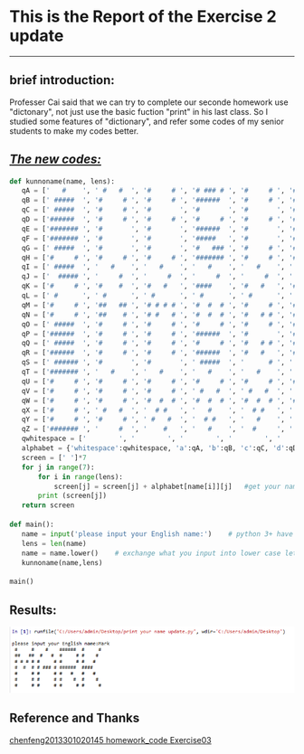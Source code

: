 # This is the Report of the Exercise 2 update
----------
**brief introduction:**
-------------
Professer Cai said that we can try to complete our seconde homework use "dictonary", not just use the basic fuction "print" in his last class. So I studied some features of "dictionary", and refer some codes of my senior students to make my codes better.

 [***The new codes:***](https://github.com/MQdtc/computationalphysics_N2014301510099/blob/master/Codes/print%20your%20name%20update.py)
 ----------
 ```python
 def kunnoname(name, lens):  
    qA = ['   #    ', ' #   #  ', '#     # ', '# ### # ', '#     # ', '#     # ', '#     # ']  
    qB = [' #####  ', '#     # ', '#     # ', '######  ', '#     # ', '#     # ', ' #####  ']  
    qC = [' #####  ', '#     # ', '#       ', '#       ', '#       ', '#     # ', ' #####  ']  
    qD = ['######  ', '#     # ', '#     # ', '#     # ', '#     # ', '#     # ', '######  ']  
    qE = ['####### ', '#       ', '#       ', '######  ', '#       ', '#       ', '####### ']   
    qF = ['####### ', '#       ', '#       ', '#####   ', '#       ', '#       ', '#       ']  
    qG = [' #####  ', '#       ', '#       ', '#   ### ', '#     # ', '#    ## ', ' #### # ']  
    qH = ['#     # ', '#     # ', '#     # ', '####### ', '#     # ', '#     # ', '#     # ']  
    qI = [' #####  ', '   #    ', '   #    ', '   #    ', '   #    ', '   #    ', ' #####  ']  
    qJ = ['  ##### ', '     #  ', '     #  ', '     #  ', '     #  ', ' #   #  ', '  ###   ']  
    qK = ['#     # ', '#    #  ', '#   #   ', '####    ', '#   #   ', '#    #  ', '#     # ']  
    qL = [' #      ', ' #      ', ' #      ', ' #      ', ' #      ', ' #      ', ' #####  ']  
    qM = ['#     # ', '##   ## ', '# # # # ', '#  #  # ', '#     # ', '#     # ', '#     # ']     
    qN = ['#     # ', '##    # ', '# #   # ', '#  #  # ', '#   # # ', '#    ## ', '#     # ']  
    qO = [' #####  ', '#     # ', '#     # ', '#     # ', '#     # ', '#     # ', ' #####  ']     
    qP = ['######  ', '#     # ', '#     # ', '######  ', '#       ', '#       ', '#       ']  
    qQ = [' #####  ', '#     # ', '#     # ', '#     # ', '#   # # ', '#    #  ', ' #### # ']   
    qR = ['######  ', '#     # ', '#     # ', '######  ', '#   #   ', '#    #  ', '#     # ']   
    qS = [' ###### ', '#       ', '#       ', ' #####  ', '      # ', '      # ', '######  ']  
    qT = ['####### ', '   #    ', '   #    ', '   #    ', '   #    ', '   #    ', '   #    ']  
    qU = ['#     # ', '#     # ', '#     # ', '#     # ', '#     # ', '#     # ', ' #####  ']  
    qV = ['#     # ', '#     # ', '#     # ', ' #   #  ', ' #   #  ', '  # #   ', '   #    ']  
    qW = ['#     # ', '#     # ', '#  #  # ', '#  #  # ', '#  #  # ', '# # # # ', ' #   #  ']  
    qX = ['#     # ', ' #   #  ', '  # #   ', '   #    ', '  # #   ', ' #   #  ', '#     # ']  
    qY = ['#     # ', '#     # ', ' #   #  ', '  # #   ', '   #    ', '   #    ', '   #    ']  
    qZ = ['####### ', '     #  ', '    #   ', '   #    ', '  #     ', ' #      ', '####### ']  
    qwhitespace = ['        ', '        ', '        ', '        ', '        ', '        ', '        ']  
    alphabet = {'whitespace':qwhitespace, 'a':qA, 'b':qB, 'c':qC, 'd':qD, 'e':qE, 'f':qF, 'g':qG, 'h':qH, 'i':qI, 'j':qJ, 'k':qK, 'l':qL, 'm':qM, 'n':qN, 'o':qO, 'p':qP, 'q':qQ, 'r':qR, 's':qS, 't':qT, 'u':qU, 'v':qV, 'w':qW, 'x':qX, 'y':qY, 'z':qZ}  
    screen = [' ']*7      
    for j in range(7):  
        for i in range(lens):  
            screen[j] = screen[j] + alphabet[name[i]][j]   #get your name use "#"  
        print (screen[j])      
    return screen   
    
def main():  
    name = input('please input your English name:')    # python 3+ have removed fuction raw_input  
    lens = len(name)  
    name = name.lower()    # exchange what you input into lower case letters  
    kunnoname(name,lens)  

main() 
 ```

**Results:** 
---------
![Result of Exercise 2 update](https://github.com/MQdtc/computationalphysics_N2014301510099/blob/master/Pictures/Exercise%202%20update.PNG)

**Reference and Thanks**
---------
[ chenfeng2013301020145 homework_code Exercise03](https://github.com/chenfeng2013301020145/computational-physics_N2013301020145/blob/master/Exercise/Homework_1%262.py)


